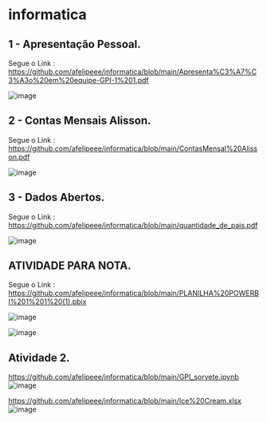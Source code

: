 # informatica

## 1 - Apresentação Pessoal.

Segue o Link : https://github.com/afelipeee/informatica/blob/main/Apresenta%C3%A7%C3%A3o%20em%20equipe-GPI-1%201.pdf

![image](https://github.com/user-attachments/assets/38bca6da-e13e-42cb-b4df-7fbfd8a581d1)

## 2 - Contas Mensais Alisson.

Segue o Link : https://github.com/afelipeee/informatica/blob/main/ContasMensal%20Alisson.pdf

![image](https://github.com/user-attachments/assets/43c34765-781a-4543-9af7-82067ab032cd)


## 3 - Dados Abertos.

Segue o Link : https://github.com/afelipeee/informatica/blob/main/quantidade_de_pais.pdf

![image](https://github.com/user-attachments/assets/2653bd76-f8b1-443d-98e1-91388c589106)


## ATIVIDADE PARA NOTA.

Segue o Link : https://github.com/afelipeee/informatica/blob/main/PLANILHA%20POWERBI%201%201%20(1).pbix

![image](https://github.com/user-attachments/assets/f3368edf-1b41-4469-ad09-54817680f914)

![image](https://github.com/user-attachments/assets/e29e0d93-7626-4aab-971a-7f54877cc362)

## Atividade 2.
https://github.com/afelipeee/informatica/blob/main/GPI_sorvete.ipynb
![image](https://github.com/user-attachments/assets/ec41a053-3b17-4aa2-9722-acd39d5a6e83)


https://github.com/afelipeee/informatica/blob/main/Ice%20Cream.xlsx
![image](https://github.com/user-attachments/assets/2c27132f-31ee-4f1b-8357-f2bf57ab078d)



